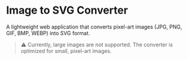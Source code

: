 # Image to SVG Converter

A lightweight web application that converts pixel-art images (JPG, PNG, GIF, BMP, WEBP) into SVG format.

> ⚠️ Currently, large images are not supported. The converter is optimized for small, pixel-art images.
